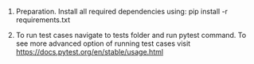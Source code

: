 1. Preparation. Install all required dependencies using:
pip install -r requirements.txt

2. To run test cases navigate to tests folder and run pytest <file name> command.
To see more advanced option of running test cases visit https://docs.pytest.org/en/stable/usage.html